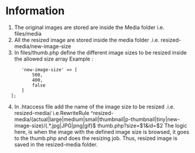 # Information
1. The original images are stored are inside the Media folder i.e. files/media 
2. All the resized image are stored inside the media folder .i.e. resized-media/new-image-size
3. In files/thumb.php define the different image sizes to be resized inside the allowed size array
    Example :
  ```` $allowedSize = [
        'new-image-size' => [
            500,
            400,
            false
        ]
    ];
   ````

4. In .htaccess file add the name of the image size to be resized .i.e. resized-media/
    i.e.RewriteRule ^resized-media/(actual|large|medium|small|thumbnail|p-thumbnail|tiny|new-image-size)/(.*.jpg|JPG|png|gif)$ thumb.php?size=$1&id=$2
    The logic here, is when the image with the defined image size is browsed, it goes to the thumb.php and does the resizing job.
    Thus, resized image is saved in the resized-media folder.
   







